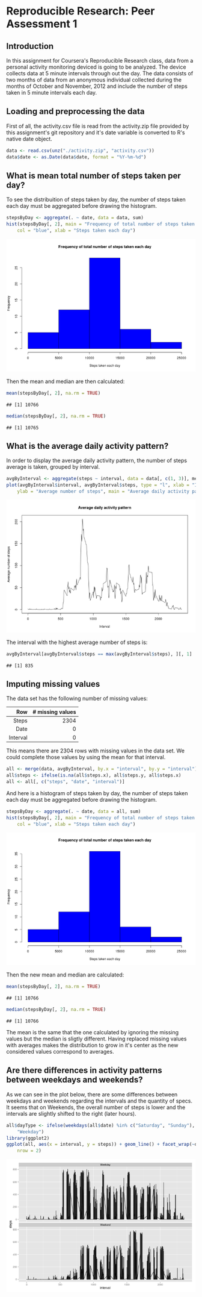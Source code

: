 # Reproducible Research: Peer Assessment 1

## Introduction
In this assignment for Coursera's Reproducible Research class, data from a personal activity monitoring deviced is going to be  analyzed. The device collects data at 5 minute intervals through out the day. The data consists of two months of data from an anonymous individual collected during the months of October and November, 2012 and include the number of steps taken in 5 minute intervals each day.

## Loading and preprocessing the data
First of all, the activity.csv file is read from the activity.zip file provided by this assignment's git repository and it's date variable is converted to R's native date object.


```r
data <- read.csv(unz("./activity.zip", "activity.csv"))
data$date <- as.Date(data$date, format = "%Y-%m-%d")
```


## What is mean total number of steps taken per day?
To see the distribuition of steps taken by day, the number of steps taken each day must be aggregated before drawing the histogram.

```r
stepsByDay <- aggregate(. ~ date, data = data, sum)
hist(stepsByDay[, 2], main = "Frequency of total number of steps taken each day", 
    col = "blue", xlab = "Steps taken each day")
```

![plot of chunk unnamed-chunk-2](figure/unnamed-chunk-2.png) 


Then the mean and median are then calculated:

```r
mean(stepsByDay[, 2], na.rm = TRUE)
```

```
## [1] 10766
```

```r
median(stepsByDay[, 2], na.rm = TRUE)
```

```
## [1] 10765
```


## What is the average daily activity pattern?
In order to display the average daily activity pattern, the number of steps average is taken, grouped by interval.

```r
avgByInterval <- aggregate(steps ~ interval, data = data[, c(1, 3)], mean)
plot(avgByInterval$interval, avgByInterval$steps, type = "l", xlab = "Interval", 
    ylab = "Average number of steps", main = "Average daily activity pattern")
```

![plot of chunk unnamed-chunk-4](figure/unnamed-chunk-4.png) 

The interval with the highest average number of steps is: 

```r
avgByInterval[avgByInterval$steps == max(avgByInterval$steps), ][, 1]
```

```
## [1] 835
```


## Imputing missing values
The data set has the following number of missing values:

|           Row| # missing values                   |
|-------------:|-----------------------------------:|
|         Steps| 2304|
|          Date| 0|
|      Interval| 0|

This means there are 2304 rows with missing values in the data set. We could complete those values by using the mean for that interval. 


```r
all <- merge(data, avgByInterval, by.x = "interval", by.y = "interval")
all$steps <- ifelse(is.na(all$steps.x), all$steps.y, all$steps.x)
all <- all[, c("steps", "date", "interval")]
```


And here is a histogram of steps taken by day, the number of steps taken each day must be aggregated before drawing the histogram.

```r
stepsByDay <- aggregate(. ~ date, data = all, sum)
hist(stepsByDay[, 2], main = "Frequency of total number of steps taken each day", 
    col = "blue", xlab = "Steps taken each day")
```

![plot of chunk unnamed-chunk-7](figure/unnamed-chunk-7.png) 


Then the new mean and median are calculated:

```r
mean(stepsByDay[, 2], na.rm = TRUE)
```

```
## [1] 10766
```

```r
median(stepsByDay[, 2], na.rm = TRUE)
```

```
## [1] 10766
```


The mean is the same that the one calculated by ignoring the missing values but the median is sligtly different. Having replaced missing values with averages makes the distribution to grow in it's center as the new considered values correspond to averages.   

## Are there differences in activity patterns between weekdays and weekends?

As we can see in the plot below, there are some differences between weekdays and weekends regarding the intervals and the quantity of specs. It seems that on Weekends, the overall number of steps is lower and the intervals are slightly shifted to the right (later hours).


```r
all$dayType <- ifelse(weekdays(all$date) %in% c("Saturday", "Sunday"), "Weekend", 
    "Weekday")
library(ggplot2)
ggplot(all, aes(x = interval, y = steps)) + geom_line() + facet_wrap(~dayType, 
    nrow = 2)
```

![plot of chunk unnamed-chunk-9](figure/unnamed-chunk-9.png) 

